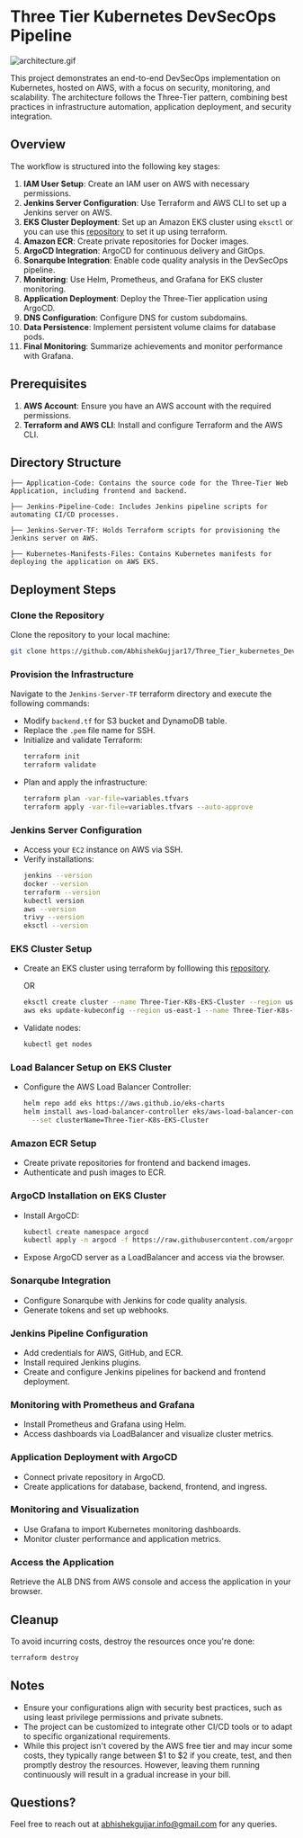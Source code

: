 # Three Tier Kubernetes DevSecOps Pipeline

![architecture.gif](./assets/Three-Tier.gif)

This project demonstrates an end-to-end DevSecOps implementation on Kubernetes, hosted on AWS, with a focus on security, monitoring, and scalability. The architecture follows the Three-Tier pattern, combining best practices in infrastructure automation, application deployment, and security integration.

## Overview

The workflow is structured into the following key stages:

1. **IAM User Setup**: Create an IAM user on AWS with necessary permissions.
2. **Jenkins Server Configuration**: Use Terraform and AWS CLI to set up a Jenkins server on AWS.
3. **EKS Cluster Deployment**: Set up an Amazon EKS cluster using `eksctl` or you can use this [repository](https://github.com/AbhishekGujjar17/EKS_With_Terraform_And_Github_Actions) to set it up using terraform.
4. **Amazon ECR**: Create private repositories for Docker images.
5. **ArgoCD Integration**: ArgoCD for continuous delivery and GitOps.
6. **Sonarqube Integration**: Enable code quality analysis in the DevSecOps pipeline.
7. **Monitoring**: Use Helm, Prometheus, and Grafana for EKS cluster monitoring.
8. **Application Deployment**: Deploy the Three-Tier application using ArgoCD.
9. **DNS Configuration**: Configure DNS for custom subdomains.
10. **Data Persistence**: Implement persistent volume claims for database pods.
11. **Final Monitoring**: Summarize achievements and monitor performance with Grafana.

## Prerequisites

1. **AWS Account**: Ensure you have an AWS account with the required permissions.
2. **Terraform and AWS CLI**: Install and configure Terraform and the AWS CLI.

## Directory Structure

```
├── Application-Code: Contains the source code for the Three-Tier Web Application, including frontend and backend.

├── Jenkins-Pipeline-Code: Includes Jenkins pipeline scripts for automating CI/CD processes.

├── Jenkins-Server-TF: Holds Terraform scripts for provisioning the Jenkins server on AWS.

├── Kubernetes-Manifests-Files: Contains Kubernetes manifests for deploying the application on AWS EKS.
```

## Deployment Steps

### Clone the Repository

Clone the repository to your local machine:

```bash
git clone https://github.com/AbhishekGujjar17/Three_Tier_kubernetes_DevSecOps_Pipeline.git.
```

### Provision the Infrastructure

Navigate to the `Jenkins-Server-TF` terraform directory and execute the following commands:

- Modify `backend.tf` for S3 bucket and DynamoDB table.
- Replace the `.pem` file name for SSH.
- Initialize and validate Terraform:
  ```bash
  terraform init
  terraform validate
  ```
- Plan and apply the infrastructure:
  ```bash
  terraform plan -var-file=variables.tfvars
  terraform apply -var-file=variables.tfvars --auto-approve
  ```

### Jenkins Server Configuration

- Access your `EC2` instance on AWS via SSH.
- Verify installations:
  ```bash
  jenkins --version
  docker --version
  terraform --version
  kubectl version
  aws --version
  trivy --version
  eksctl --version
  ```

### EKS Cluster Setup

- Create an EKS cluster using terraform by folllowing this [repository](https://github.com/AbhishekGujjar17/EKS_With_Terraform_And_Github_Actions).

  OR

  ```bash
  eksctl create cluster --name Three-Tier-K8s-EKS-Cluster --region us-east-1 --node-type t2.medium --nodes-min 2 --nodes-max 2
  aws eks update-kubeconfig --region us-east-1 --name Three-Tier-K8s-EKS-Cluster
  ```

- Validate nodes:
  ```bash
  kubectl get nodes
  ```

### Load Balancer Setup on EKS Cluster

- Configure the AWS Load Balancer Controller:
  ```bash
  helm repo add eks https://aws.github.io/eks-charts
  helm install aws-load-balancer-controller eks/aws-load-balancer-controller -n kube-system \
    --set clusterName=Three-Tier-K8s-EKS-Cluster
  ```

### Amazon ECR Setup

- Create private repositories for frontend and backend images.
- Authenticate and push images to ECR.

### ArgoCD Installation on EKS Cluster

- Install ArgoCD:
  ```bash
  kubectl create namespace argocd
  kubectl apply -n argocd -f https://raw.githubusercontent.com/argoproj/argo-cd/v2.4.7/manifests/install.yaml
  ```
- Expose ArgoCD server as a LoadBalancer and access via the browser.

### Sonarqube Integration

- Configure Sonarqube with Jenkins for code quality analysis.
- Generate tokens and set up webhooks.

### Jenkins Pipeline Configuration

- Add credentials for AWS, GitHub, and ECR.
- Install required Jenkins plugins.
- Create and configure Jenkins pipelines for backend and frontend deployment.

### Monitoring with Prometheus and Grafana

- Install Prometheus and Grafana using Helm.
- Access dashboards via LoadBalancer and visualize cluster metrics.

### Application Deployment with ArgoCD

- Connect private repository in ArgoCD.
- Create applications for database, backend, frontend, and ingress.

### Monitoring and Visualization

- Use Grafana to import Kubernetes monitoring dashboards.
- Monitor cluster performance and application metrics.

### Access the Application

Retrieve the ALB DNS from AWS console and access the application in your browser.

## Cleanup

To avoid incurring costs, destroy the resources once you're done:

```bash
terraform destroy
```

## Notes

- Ensure your configurations align with security best practices, such as using least privilege permissions and private subnets.
- The project can be customized to integrate other CI/CD tools or to adapt to specific organizational requirements.
- While this project isn't covered by the AWS free tier and may incur some costs, they typically range between $1 to $2 if you create, test, and then promptly destroy the resources. However, leaving them running continuously will result in a gradual increase in your bill.

## Questions?

Feel free to reach out at abhishekgujjar.info@gmail.com for any queries.
